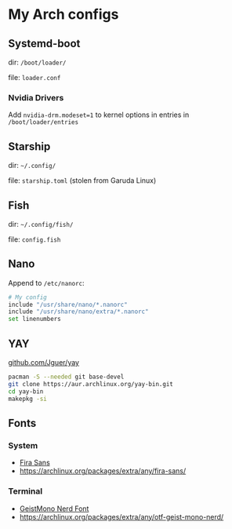 # My Arch configs

## Systemd-boot
dir: `/boot/loader/`

file: `loader.conf`

### Nvidia Drivers
Add `nvidia-drm.modeset=1` to kernel options in entries in `/boot/loader/entries`


## Starship
dir: `~/.config/`

file: `starship.toml` (stolen from Garuda Linux)


## Fish
dir: `~/.config/fish/`

file: `config.fish`


## Nano
Append to `/etc/nanorc`:
```sh
# My config
include "/usr/share/nano/*.nanorc"
include "/usr/share/nano/extra/*.nanorc"
set linenumbers
```

## YAY
[github.com/Jguer/yay](https://github.com/Jguer/yay)
```sh
pacman -S --needed git base-devel
git clone https://aur.archlinux.org/yay-bin.git
cd yay-bin
makepkg -si
```

## Fonts
### System
- [Fira Sans](https://fonts.google.com/specimen/Fira+Sans)
- https://archlinux.org/packages/extra/any/fira-sans/

### Terminal
- [GeistMono Nerd Font](https://www.nerdfonts.com/)
- https://archlinux.org/packages/extra/any/otf-geist-mono-nerd/

